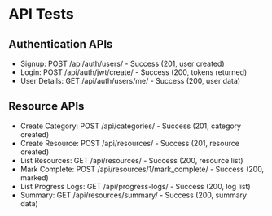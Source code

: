# API Tests
## Authentication APIs
- Signup: POST /api/auth/users/ - Success (201, user created)
- Login: POST /api/auth/jwt/create/ - Success (200, tokens returned)
- User Details: GET /api/auth/users/me/ - Success (200, user data)

## Resource APIs
- Create Category: POST /api/categories/ - Success (201, category created)
- Create Resource: POST /api/resources/ - Success (201, resource created)
- List Resources: GET /api/resources/ - Success (200, resource list)
- Mark Complete: POST /api/resources/1/mark_complete/ - Success (200, marked)
- List Progress Logs: GET /api/progress-logs/ - Success (200, log list)
- Summary: GET /api/resources/summary/ - Success (200, summary data)